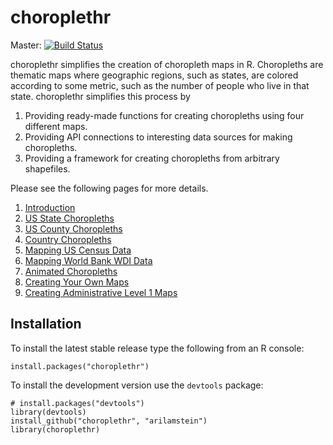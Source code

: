 # choroplethr
Master: [![Build Status](https://travis-ci.org/arilamstein/choroplethr.png?branch=master)](https://travis-ci.org/arilamstein/choroplethr)

choroplethr simplifies the creation of choropleth maps in R. Choropleths are thematic maps where geographic regions, such as states, are colored according to some metric, such as the number of people who live in that state.  choroplethr simplifies this process by
    
1. Providing ready-made functions for creating choropleths using four different maps.
2. Providing API connections to interesting data sources for making choropleths.
3. Providing a framework for creating choropleths from arbitrary shapefiles.

Please see the following pages for more details.

1. [Introduction](http://cran.r-project.org/web/packages/choroplethr/vignettes/a-introduction.html)
1. [US State Choropleths](http://cran.r-project.org/web/packages/choroplethr/vignettes/b-state-choropleth.html)
1. [US County Choropleths](http://cran.r-project.org/web/packages/choroplethr/vignettes/c-county-choropleth.html)
1. [Country Choropleths](http://cran.r-project.org/web/packages/choroplethr/vignettes/e-country-choropleth.html)
1. [Mapping US Census Data](http://cran.r-project.org/web/packages/choroplethr/vignettes/f-mapping-us-census-data.html)
1. [Mapping World Bank WDI Data](http://cran.r-project.org/web/packages/choroplethr/vignettes/g-world-bank-data.html)
1. [Animated Choropleths](http://cran.r-project.org/web/packages/choroplethr/vignettes/h-animated-choropleths.html)
1. [Creating Your Own Maps](http://cran.r-project.org/web/packages/choroplethr/vignettes/i-creating-your-own-maps.html)
2. [Creating Administrative Level 1 Maps](http://cran.r-project.org/web/packages/choroplethr/vignettes/j-creating-admin1-maps.html)

## Installation

To install the latest stable release type the following from an R console:

```
install.packages("choroplethr")
```

To install the development version use the `devtools` package:

```
# install.packages("devtools")
library(devtools)
install_github("choroplethr", "arilamstein")
library(choroplethr)
```
